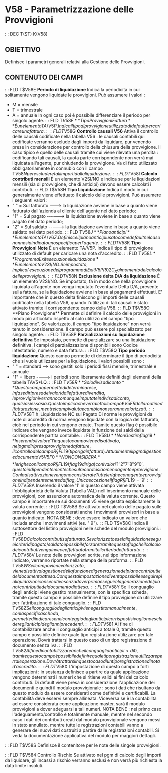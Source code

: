 # V58 - Parametrizzazione delle Provvigioni
 :  : DEC T(ST) K(V58)
## OBIETTIVO
Definisce i parametri generali relativi alla Gestione delle Provvigioni.
## CONTENUTO DEI CAMPI
 :  : FLD T$V58E **Periodo di liquidazione**
Indica la periodicità in cui solitamente vengono liquidate le provvigioni. Può assumere i valori : 
 - M = mensile
 - T = trimestrale
 - A = annuale
In ogni caso poi è possibile differenziare il periodo per singolo agente.
 :  : FLD T$V58F **Tipo Provvigioni Fattura**
È un elemento TA/V5P. Indica il tipo di provvigione utilizzato di default per caricare una fattura.
 :  : FLD T$V58G **Controllo causali V56**
Attiva il controllo delle causali codificate nella tabella V56 :  le causali contabili qui codificate verranno esclude dagli importi da liquidare, pur venendo prese in considerazione per controllo della chiusura della provvigione. Il caso tipico è quello delle causali tramite cui viene rilevata una perdita :  codificando tali causali, la quota parte corrispondente non verrà mai liquidata all'agente, pur chiudendo la provvigione.
Va di fatto utilizzato obbligatoriamente in connubio con il campo T$V58N per escludere tali importi dalla liquidazione.
 :  : FLD T$V58I **Calcolo contributi mensili**
È un elemento V2SI/NO e indica se per le liquidazioni mensili (sia di provvigione, che di anticipi) devono essere calcolati i contributi.
 :  : FLD T$V58H **Tipo Liquidazione**
Indica il modo in cui generalmente viene effettuato il calcolo delle provvigioni. Può assumere i seguenti valori : 
  - " " = Sul fatturato ---> la liquidazione avviene in base a quanto viene fatturato dall'azienda al cliente dell'agente nel dato periodo;
  - "1" = Sul pagato ------> la liquidazione avviene in base a quanto viene pagato nel dato periodo;
  - "2" = Sul saldato -----> la liquidazione avviene in base a quanto viene saldato nel dato periodo.
 :  : FLD T$V58J **Piano anticipi**
È un elemento TA/V6Z. Definisce il piano anticipi usato come default nel caso non ne sia indicato uno specifico per l'agente.
 :  : FLD T$V58K **Tipo Provvigioni Note**
È un elemento TA/V5P. Indica il tipo di provvigione utilizzato di default per caricare una nota d'accredito.
 :  : FLD T$V58L **Programma Exit esecuzione liquidazione**
È un elemento V2SI/NO. Se impostato, implica l'esecuzione del programma di Exit V5PR02C_X al momento del calcolo delle provvigioni.
 :  : FLD T$V58N **Esclusione delta D/A da liquidazione**
È un elemento V2SI/NO. Se impostato, fa in modo che nella provvigione liquidata all'agente non venga imputato l'eventuale Delta D/A, presente sulla fattura, se la liquidazione avviene in base ai pagamenti effettuati. E' importante che in questo delta finiscono gli importi delle causali codificate nella tabella V56, quando l'utilizzo di tali causali è stato attivato tramite il corrispondente campo della V58.
 :  : FLD T$V58O **Piano Provvigione**
Permette di definire il calcolo delle provvigioni in modo più articolato rispetto al solo utilizzo del campo "tipo liquidazione".
Se valorizzato, il campo "tipo liquidazione" non verrà tenuto in considerazione.
Il campo può essere poi specializzato per singolo agente.
 :  : FLD T$V58P **Parzializzazioni su liquidazione definitiva**
Se impostato, permette di parzializzare su una liquidazione definitiva.
I campi di parzializzazione disponibili sono Codice intestatario, numero e data fattura.
 :  : FLD T$V58Q **Tipo periodo liquidazione**
Questo campo permette di determinare il tipo di periodicità che si vuole utilizzare per la liquidazione.
I valori possibili sono : 
- " " = standard --> sono gestiti solo i periodi fissi mensile, trimestrale e annuale
- "1" = libero ----> i periodi sono liberamente definiti dagli elementi della tabella TAV5*LQ.
 :  : FLD T$V58R **Solo divisa di conto**
Questo campo permette di determinare se, in fase di ripresa dei valori dalle fatture di vendita, le provvigioni verranno comunque imputate in divisa di conto, qualsiasi essa sia.
Questo implica che verrà letto il campo £V5FR della routine di fatturazione, mentre i campi valuta e cambio non saranno valorizzati.
 :  : FLD T$V58T  h_Liquidazione NC sul Pagato
Di norma le provvigioni da note di accredito di norma vengono liquidate con la logica del fatturato, cioè nel periodo in cui vengono create. Tramite questo flag è possibile indicare che vengano invece liquidate in funzione dei saldi della corrispondente partita contabile.
 :  : FLD T$V58U **Non Gestire flag 19**
Inserendo il valore '1' in questo campo viene disattivato,nel pgm di ripresa provvigione da fatture,
il controllo del campo R§FL19 (tipo riga in fattura).
Attualmente il pgm di gestione documento V5V5F0 **NON CONSIDERA**le righe con il campo R§FL19 (flag
19 di riga) con i valori  '1' '2' '7' '8' '9' '0', questo indipendentemente che sul record ci sia o meno
agente e provvigione. Con la disattivazione vengono considerate Tutte le righe con agente e provvigione
indipendentemente dal flag, Unica eccezione il flag R§FL19 =  '9'
 :  : FLD T$V58A
Inserendo il valore '1' in questo campo viene attivata l'obbligatorietà della Valuta (Tabella VAL) nell'inserimento manuale delle provvigioni, con assunzione automatica della valuta corrente.
Questo campo è importante se sui documenti v5 viene gestita esplicitamente la valuta corrente.
 :  : FLD T$V58B
Se attivato nel calcolo delle pagato sulle provvigioni vengono considerati anche i movimenti provvisori in base a quanto indicato. NOTA BENE :  deve essere indicato un valore che includa anche i movimenti attivi (es. " 9").
 :  : FLD T$V58C
Indica il sottosettore del listino provvigioni nelle schede del modulo provvigioni.
 :  : FLD T$V58D
Calcolo contributi su fatturato. Se valorizzato e se la liquidazione segue i criteri di pagato/saldato è possibile forzare tramite questo flag che il calcolo dei contributi venga invece effettuato tramite il criterio del fatturato.
 :  : FLD T$V58V
Le note delle provvigioni scritte, nel tipo informazione indicato, verranno riportate nella stampa della proforma.
 :  : FLD T$V58W
Se il campo viene valorizzato, viene disattiva la gestione della funzione di generazione del piano contributi e del documento attesa. Con questa impostazione diventa possibile eseguire più liquidazioni consecutive senza dover prima eseguire la generazione del piano/contributi e del documento di attesa.
 :  : FLD T$V58Y
Se il conguaglio degli anticipi viene gestito manualmente, con la specifica scheda, tramite questo campo è possibile definire il tipo provvigione da utilizzare per l'attribuzione di tale conguaglio.
 :  : FLD T$V58Z
Se il conguaglio degli anticipi viene gestito manualmente, con la specifica scheda, permette di indicare se nel conteggio degli anticipi corrisposti si vogliono escludere gli anticipi degli anni precedenti.
 :  : FLD T$V581
Al fine di contabilizzare anche il conguaglio anticipi a totale 0, tramite questo campo è possibile definire quale tipo registrazione utilizzare per tale operazione. Dovrà trattarsi in questo caso di un tipo registrazione di documento senza iva.
 :  : FLD T$V582
Al fine di contabilizzare anche il conguaglio anticipi < di 0, tramite questo campo è possibile definire quale tipo registrazione utilizzare per tale operazione. Dovrà trattarsi in questo caso di un tipo registrazione di nota d'accredito.
 :  : FLD T$V58X
L'impostazione di questo campo a forti implicazioni :  in sostanza definisce a partire da quale applicazione vengono determinati i numeri che si ritiene validi ai fini del calcolo contributi.
Di default viene presa in considerazione l'applicazione dei documenti e quindi il modulo provvigionale :  sono i dati che risultano da questo modulo da essere considerati come definitivi e certificabili. La contabilità deve esservi sempre allineata.
Viceversa se è la contabilità ad essere considerata come applicazione master, sarà il modulo provvigioni a dover adeguarsi a tali numeri.
NOTA BENE :  nel primo caso l'adeguamento/controllo è totalmente manuale, mentre nel secondo caso i dati dei contributi creati dal modulo provvigionale vengono messi in stato annullato, mentre tutte le registrazioni contabili vanno a generare dei nuovi dati costruiti a partire dalle registrazioni contabili.
Si veda la documentazione applicativa del modulo per maggiori dettagli.

 :  : FLD T$V58S
Definisce il contenitore per le note delle singole provvigioni.

 :  : FLD T$V584 Controllo Rischio
Se attivato nel pgm di calcolo degli importi da liquidare, gli incassi a rischio verranno esclusi e non verrà più richiesta la data limite insoluti.

